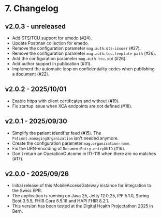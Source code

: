 # 7. Changelog

## v2.0.3 - unreleased

- Add STS/TCU support for emedo (#24).
- Update Postman collection for emedo.
- Remove the configuration parameter `mag.auth.sts-issuer` (#27).
- Remove the configuration parameter `mag.auth.tcu.template-path` (#26).
- Add the configuration parameter `mag.auth.tcu.oid` (#26).
- Add author support in publication (#31).
- Implement the automatic loop on confidentiality codes when publishing a document (#22).

## v2.0.2 - 2025/10/01

- Enable https with client certificates and without (#19).
- Fix startup issue when XCA endpoints are not defined (#18). 

## v2.0.1 - 2025/09/30

- Simplify the patient identifier feed (#15).
  The `Patient.managingOrganization` isn't needed anymore.
- Create the configuration parameter `mag.organization-name`.
- Fix the URN-encoding of `DocumentEntry.entryUUID` (#16).
- Don't return an OperationOutcome in ITI-119 when there are no matches (#17).

## v2.0.0 - 2025/09/26

- Initial release of this MobileAccessGateway instance for integration to the Swiss EPR.
- The application is running on Java 25, Jetty 12.0.25, IPF 5.1.0, Spring Boot 3.5.5, FHIR Core 6.5.18 and HAPI FHIR
  8.2.1.
- This version has been tested at the Digital Health Projectathon 2025 in Bern.
